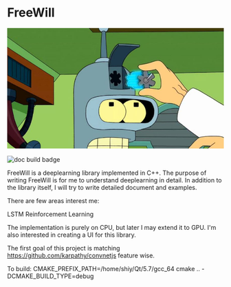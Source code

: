 # FreeWill

![futurama freewill unit](splash.jpg)

![doc build badge](https://readthedocs.org/projects/freewill/badge/?version=latest)

FreeWill is a deeplearning library implemented in C++. The purpose of writing FreeWill is for me to understand deeplearning in detail. In addition to the library itself, I will try to write detailed document and examples.

There are few areas interest me:

LSTM
Reinforcement Learning

The implementation is purely on CPU, but later I may extend it to GPU.
I'm also interested in creating a UI for this library.

The first goal of this project is matching https://github.com/karpathy/convnetjs feature wise.

To build:
CMAKE_PREFIX_PATH=/home/shiy/Qt/5.7/gcc_64 cmake .. -DCMAKE_BUILD_TYPE=debug